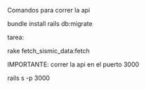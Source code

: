 Comandos para correr la api

bundle install
rails db:migrate

tarea: 

rake fetch_sismic_data:fetch

IMPORTANTE: correr la api en el puerto 3000

rails s -p 3000

